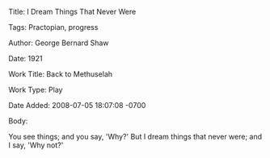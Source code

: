 Title:  I Dream Things That Never Were

Tags:   Practopian, progress

Author: George Bernard Shaw

Date:   1921

Work Title: Back to Methuselah

Work Type: Play

Date Added: 2008-07-05 18:07:08 -0700

Body: 

You see things; and you say, 'Why?' But I dream things that never were; and I say, 'Why not?'

